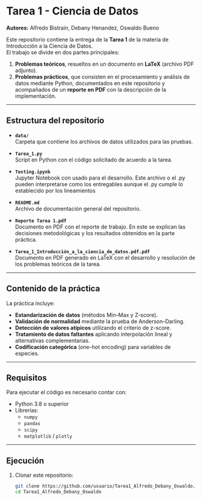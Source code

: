 # Tarea 1 - Ciencia de Datos  
**Autores:** Alfredo Bistrain, Debany Henandez, Oswaldo Bueno 

Este repositorio contiene la entrega de la **Tarea 1** de la materia de Introducción a la Ciencia de Datos.  
El trabajo se divide en dos partes principales:  
1. **Problemas teóricos**, resueltos en un documento en **LaTeX** (archivo PDF adjunto).  
2. **Problemas prácticos**, que consisten en el procesamiento y análisis de datos mediante Python, documentados en este repositorio y acompañados de un **reporte en PDF** con la descripción de la implementación.  

---

## Estructura del repositorio  

- **`data/`**  
  Carpeta que contiene los archivos de datos utilizados para las pruebas.  

- **`Tarea_1.py`**  
  Script en Python con el código solicitado de acuerdo a la tarea.  

- **`Testing.ipynb`**  
  Jupyter Notebook con usado para el desarrollo. Este archivo o el .py pueden interpretarse como los entregables aunque el .py cumple lo establecido por los lineamientos  

- **`README.md`**  
  Archivo de documentación general del repositorio.  

- **`Reporte Tarea 1.pdf`**   
  Documento en PDF con el reporte de trabajo. En este se explican las decisiones metodológicas y los resultados obtenidos en la parte práctica.  

- **`Tarea_1_Introducción_a_la_ciencia_de_datos.pdf.pdf`**   
  Documento en PDF generado en LaTeX con el desarrollo y resolución de los problemas teóricos de la tarea.  

---

## Contenido de la práctica  

La práctica incluye:  
- **Estandarización de datos** (métodos Min–Max y Z-score).  
- **Validación de normalidad** mediante la prueba de Anderson–Darling.  
- **Detección de valores atípicos** utilizando el criterio de z-score.  
- **Tratamiento de datos faltantes** aplicando interpolación lineal y alternativas complementarias.  
- **Codificación categórica** (one-hot encoding) para variables de especies.  

---

## Requisitos  

Para ejecutar el código es necesario contar con:  

- Python 3.8 o superior  
- Librerías:  
  - `numpy`  
  - `pandas`  
  - `scipy`  
  - `matplotlib` / `plotly`  

---

## Ejecución  

1. Clonar este repositorio:  
   ```bash
   git clone https://github.com/usuario/Tarea1_Alfredo_Debany_Oswaldo.git
   cd Tarea1_Alfredo_Debany_Oswaldo
